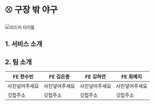 # ⚾️ 구장 밖 야구
![리드미 타이틀](https://github.com/FRONTENDSCHOOL5/final-08-Off-field-baseball/assets/58187854/16010141-c8b0-43b4-a3a8-e6df819514bb)

## 1. 서비스 소개

## 2. 팀 소개
FE 한수빈 | FE 김은총 | FE 김하연 | FE 최예지 
------------ | ------------- | ------------- | ------------- 
사진넣어주세요 | 사진넣어주세요 | 사진넣어주세요 | 사진넣어주세요 
깃헙주소 | 깃헙주소 | 깃헙주소 | 깃헙주소
